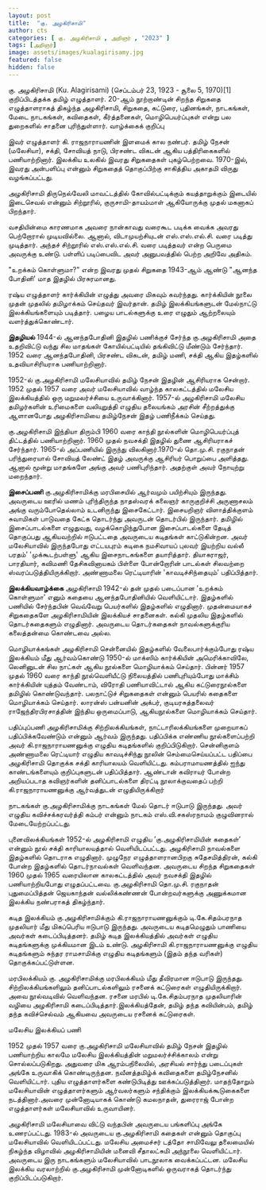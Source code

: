 ```yaml
---
layout: post
title:  "கு. அழகிரிசாமி"
author: cts
categories: [ கு. அழகிரிசாமி , அறிஞர் , "2023" ]
tags: [அறிஞர்]
image: assets/images/kualagirisamy.jpg
featured: false
hidden: false
---
```

கு. அழகிரிசாமி (Ku. Alagirisami) (செப்டம்பர் 23, 1923 - சூலை 5, 1970)[1] குறிப்பிடத்தக்க தமிழ் எழுத்தாளர். 20-ஆம் நூற்றாண்டின் சிறந்த சிறுகதை எழுத்தாளராகத் திகழ்ந்த அழகிரிசாமி, சிறுகதை, கட்டுரை, புதினங்கள், நாடகங்கள், மேடை நாடகங்கள், கவிதைகள், கீர்த்தனைகள், மொழிபெயர்ப்புகள் என்று பல துறைகளில் சாதனை புரிந்துள்ளார்.
வாழ்க்கைக் குறிப்பு

இவர் எழுத்தாளர் கி. ராஜநாராயணின் இளமைக் கால நண்பர். தமிழ் நேசன் (மலேசியா), சக்தி, சோவியத் நாடு, பிரசண்ட விகடன் ஆகிய பத்திரிகைகளில் பணியாற்றினார். இலக்கிய உலகில் இவரது சிறுகதைகள் புகழ்பெற்றவை. 1970-இல், இவரது அன்பளிப்பு என்னும் சிறுகதைத் தொகுப்பிற்கு சாகித்திய அகாதமி விருது வழங்கப்பட்டது.

அழகிரிசாமி திருநெல்வேலி மாவட்டத்தில் கோவில்பட்டிக்கும் கயத்தாறுக்கும் இடையில் இடைசெவல் என்னும் சிற்றூரில், குருசாமி-தாயம்மாள் ஆகியோருக்கு முதல் மகனாகப் பிறந்தார். 

வசதியின்மை காரணமாக அவரை நான்காவது வரைகூட படிக்க வைக்க அவரது பெற்றோரால் முடியவில்லை. ஆனால், விடாமுயற்சியுடன் எஸ்.எஸ்.எல்.சி. வரை படித்து முடித்தார். அந்தச் சிற்றூரில் எஸ்.எஸ்.எல்.சி. வரை படித்தவர் என்ற பெருமை அவருக்கு உண்டு. பள்ளிப் படிப்பைவிட அவர் அனுபவத்தில் பெற்ற அறிவே அதிகம்.

"உறக்கம் கொள்ளுமா?" என்ற இவரது முதல் சிறுகதை 1943-ஆம் ஆண்டு "ஆனந்த போதினி' மாத இதழில் பிரசுரமானது.

ரஷ்ய எழுத்தாளர் கார்க்கியின் எழுத்து அவரை மிகவும் கவர்ந்தது. கார்க்கியின் நூலை முதன் முதலில் தமிழாக்கம் செய்தவர் இவர்தான். தமிழ் இலக்கியங்களுடன் மேல்நாட்டு இலக்கியங்களையும் படித்தார். பழைய பாடல்களுக்கு உரை எழுதும் ஆற்றலையும் வளர்த்துக்கொண்டார்.

**இதழியல்**
1944-ல் ஆனந்தபோதினி இதழில் பணிக்குச் சேர்ந்த கு.அழகிரிசாமி அதை உதறிவிட்டு வந்து சில மாதங்கள் கோயில்பட்டியில் தங்கிவிட்டு மீண்டும் சேர்ந்தார். 1952 வரை ஆனந்தபோதினி, பிரசண்ட விகடன், தமிழ் மணி, சக்தி ஆகிய இதழ்களில் உதவியாசிரியராக பணியாற்றினார்.

1952-ல் கு.அழகிரிசாமி மலேசியாவில் தமிழ் நேசன் இதழின் ஆசிரியராக சென்றார். 1952 முதல் 1957 வரை அவர் மலேசியாவில் வாழ்ந்த காலகட்டத்தில் மலேசிய இலக்கியத்தில் ஒரு மறுமலர்ச்சியை உருவாக்கினார். 1957-ல் அழகிரிசாமி மலேசிய தமிழர்களின் உரிமைகளை வலியுறுத்தி எழுதிய தலையங்கம் அரசின் சீற்றத்துக்கு ஆளானபோது அழகிரிசாமியை தமிழ்நேசன் இதழ் பணிநீக்கம் செய்தது.

கு.அழகிரிசாமி இந்தியா திரும்பி 1960 வரை காந்தி நூல்களின் மொழிபெயர்ப்புத் திட்டத்தில் பணியாற்றினார். 1960 முதல் நவசக்தி இதழில் துணை ஆசிரியராகச் சேர்ந்தார். 1965-ல் அப்பணியில் இருந்து விலகினார்.1970-ல் தொ.மு.சி. ரகுநாதன் பரிந்துரையால் சோவியத் லேண்ட் இதழ் அவருக்கு ஆசிரியர் பொறுப்பை அளித்தது. ஆனால் மூன்று மாதங்களே அங்கு அவர் பணிபுரிந்தார். அதற்குள் அவர் நோயுற்று மறைந்தார்.

**இசைப்பணி**
கு.அழகிரிசாமிக்கு மரபிசையில் ஆர்வமும் பயிற்சியும் இருந்தது. அவருடைய ஊரில் மணம் புரிந்திருந்த நாதஸ்வரக் கலைஞர் காருகுறிச்சி அருணாசலம் அங்கு வரும்போதெல்லாம் உடனிருந்து இசைகேட்டார். இசையறிஞர் விளாத்திக்குளம் சுவாமிகள் பாடுவதை கேட்க தொடர்ந்து அவருடன் தொடர்பில் இருந்தார். தமிழில் இசைப்பாடல்களை எழுதுவது, வழக்கொழிந்துபோன இசைப்பாடல்களை தேடித் தொகுப்பது ஆகியவற்றில் ஈடுபட்டதை அவருடைய கடிதங்கள் காட்டுகின்றன. அவர் மலேசியாவில் இருந்தபோது எட்டயபுரம் கடிகை நமசிவாயப் புலவர் இயற்றிய வல்லீ பரதம்’ 'முக்கூடற்பள்ளு' ஆகிய இசைநாடகங்களை தயாரித்தார். தியாகராஜர், பாரதியார், கவிமணி தேசிகவினாயகம் பிள்ளை போன்றோரின் பாடல்கள் சிலவற்றை ஸ்வரப்படுத்தியிருக்கிறார். அண்ணாமலை ரெட்டியாரின் 'காவடிச்சிந்தையும்’ பதிப்பித்தார்.

**இலக்கியவாழ்க்கை**
அழகிரிசாமி 1942-ல் தன் முதல் படைப்பான 'உறக்கம் கொள்ளுமா' எனும் கதையை ஆனந்தபோதினியில் வெளியிட்டார். இதழ்களில் பணியில் சேர்ந்தபின் வெவ்வேறு பெயர்களில் இதழ்களில் எழுதினார். முதன்மையாகச் சிறுகதைகளே அழகிரிசாமியின் இலக்கியச் சாதனைகள். கல்கி முதலிய இதழ்களில் தொடர்கதைகளும் எழுதினார். அவருடைய தொடர்கதைகள் நாவல்களுக்குரிய கலைத்தன்மை கொண்டவை அல்ல.

மொழியாக்கங்கள்
அழகிரிசாமி சென்னையில் இதழ்களில் வேலைபார்க்கும்போது ரஷ்ய இலக்கியம் மீது ஆர்வம்கொண்டு 1950-ல் மாக்ஸிம் கார்க்கியின் அமெரிக்காவிலே, லெனினுடன் சில நாட்கள் ஆகிய நூல்களை மொழியாக்கம் செய்தார். பின்னர் 1957 முதல் 1960 வரை காந்தி நூல்வெளியீட்டு நிலையத்தில் பணிபுரியும்போது மாக்சிம் கார்க்கியின் யுத்தம் வேண்டாம், விரோதி பணியாவிட்டால் ஆகிய கட்டுரைநூல்களை தமிழில் கொண்டுவந்தார். பலநாட்டுச் சிறுகதைகள் என்னும் பெயரில் கதைகளை மொழியாக்கம் செய்தார். லாரன்ஸ் பன்யனின் அக்பர், குடியரசுத்தலைவர் ராஜேந்திரபிரசாத்தின் இந்திய ஒருமைப்பாடு, ஆகியநூல்களை மொழியாக்கம் செய்தார்.

பதிப்புப்பணி
அழகிரிசாமிக்கு சிற்றிலக்கியங்கள், நாட்டாரிலக்கியங்களை முறையாகப் பதிப்பிக்கவேண்டும் என்னும் ஆர்வம் இருந்தது. பதிப்பிக்க எண்ணிய நூல்களைப்பற்றி அவர் கி.ராஜநாராயணனுக்கு எழுதிய கடிதங்களில் குறிப்பிடுகிறார். சென்னிகுளம் அண்ணாமலை ரெட்டியார் எழுதிய காவடிச்சிந்து நூலின் செம்மைசெய்யப்பட்ட பதிப்பை அழகிரிசாமி தொகுக்க சக்தி காரியாலயம் வெளியிட்டது. கம்பராமாயணத்தில் ஐந்து காண்டங்களையும் குறிப்புகளுடன் பதிப்பித்தார். ஆண்டான் கவிராயர் போன்ற அறியப்படாத கவிஞர்களின் தனிப்பாடல்களை திரட்டி நூலாக்குவதைப் பற்றி கி.ராஜநாராயணனுக்கு ஆர்வத்துடன் எழுதியிருக்கிறார்

நாடகங்கள்
கு.அழகிரிசாமிக்கு நாடகங்கள் மேல் தொடர் ஈடுபாடு இருந்தது. அவர் எழுதிய கவிச்சக்கரவர்த்தி கம்பர் என்னும் நாடகம் எஸ்.வி.சகஸ்ரநாமம் குழுவினரால் மேடையேற்றப்பட்டது.

புனைவிலக்கியங்கள்
1952-ல் அழகிரிசாமி எழுதிய ’கு.அழகிரிசாமியின் கதைகள்’ என்னும் நூல் சக்தி காரியாலயத்தால் வெளியிடப்பட்டது. அழகிரிசாமி நாவல்களை இதழ்களில் தொடராக எழுதினார். முழுநேர எழுத்தாளரானபிறகு சுதேசமித்திரன், கல்கி போன்ற இதழ்களில் தொடர்நாவல்கள் வெளிவந்தன. அவருடைய சிறந்த சிறுகதைகள் 1960 முதல் 1965 வரையிலான காலகட்டத்தில் அவர் நவசக்தி இதழில் பணியாற்றியபோது எழுதப்பட்டவை. கு.அழகிரிசாமி தொ.மு.சி. ரகுநாதன் புதுமைப்பித்தன் ஜெயகாந்தன் வல்லிக்கண்ணன் போன்றவர்களுக்கு அணுக்கமான இலக்கிய நண்பராகத் திகழ்ந்தார்.

கடித இலக்கியம்
கு.அழகிரிசாமிக்கும் கி.ராஜநாராயணனுக்கும் டி.கே.சிதம்பரநாத முதலியார் மீது மிகப்பெரிய ஈடுபாடு இருந்தது. அவருடைய கடிதமெழுதும் பாணியை அவர்கள் கடைப்பிடித்தனர். தமிழ் கடித இலக்கியத்தில் அவர்கள் எழுதிய கடிதங்களுக்கு முக்கியமான இடம் உண்டு. அழகிரிசாமி கி.ராஜநாராயணனுக்கு எழுதிய கடிதங்களும் சுந்தர ராமசாமிக்கு எழுதிய கடிதங்களும் (இதம் தந்த வரிகள்) தொகுக்கப்பட்டுள்ளன.

மரபிலக்கியம்
கு. அழகிரிசாமிக்கு மரபிலக்கியம் மீது தீவிரமான ஈடுபாடு இருந்தது. சிற்றிலக்கியங்களிலும் தனிப்பாடல்களிலும் ரசனைக் கட்டுரைகள் எழுதியிருக்கிறார். அவை நூல்வடிவில் வெளிவந்தன. ரசனை மரபில் டி.கே.சிதம்பரநாத முதலியாரின் வழியை அழகிரிசாமி கடைப்பிடித்தார்.இலக்கியத்தேன், தமிழ் தந்த கவியின்பம், தமிழ் தந்த கவிச்செல்வம் ஆகியவை அவருடைய ரசனைக் கட்டுரைகள்.

மலேசிய இலக்கியப் பணி

1952 முதல் 1957 வரை கு.அழகிரிசாமி மலேசியாவில் தமிழ் நேசன் இதழில் பணியாற்றிய காலமே மலேசிய இலக்கியத்தின் மறுமலர்ச்சிக்காலம் என்று சொல்லப்படுகிறது. அதுவரை மிக ஆரம்பநிலையில், அரசியல் சார்ந்து படைப்புகள் அங்கே உருவாகிக் கொண்டிருந்தன. நவீனத்தமிழ்க் கவிதைகளை தமிழ்நேசனில் வெளியிட்டார். புதிய எழுத்தாளர்களை கண்டுபிடித்து ஊக்கப்படுத்தினார். மாதந்தோறும் மலேசியாவின் எழுத்தாளர்களும் ஆர்வலர்களும் சந்திக்கும் இலக்கியக்கூடுகைகளை நடத்தினார்.அவரை முன்னோடியாகக் கொண்டு கமலநாதன், துரைராஜ் போன்ற எழுத்தாளர்கள் மலேசியாவில் உருவாயினர்.

அழகிரிசாமி மலேசியாவை விட்டு வந்தபின் அவருடைய பங்களிப்பு அங்கே உணரப்பட்டது. 1983-ல் அவருடைய கு.அழகிரிசாமி கதைகள் என்னும் தொகுப்பு மலேசியாவில் வெளியிடப்பட்டது. மலேசிய அமைச்சர் டத்தோ சாமிவேலு தலைமையில் நிகழ்ந்த விழாவில் அழகிரிசாமியின் மனைவி சீதாலட்சுமி அந்நூலை வெளியிட்டார். அவருடைய இரு நாடகங்களும் மலேசியாவில் பாடநூலாக வைக்கப்பட்டன. மலேசிய இலக்கிய வரலாற்றில் கு.அழகிரிசாமி முன்னோடிகளில் ஒருவராகத் தொடர்ந்து குறிப்பிடப்படுகிறார்.
